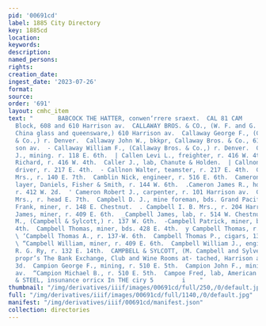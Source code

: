 ```yaml
---
pid: '00691cd'
label: 1885 City Directory
key: 1885cd
location: 
keywords: 
description: 
named_persons: 
rights: 
creation_date: 
ingest_date: '2023-07-26'
format: 
source: 
order: '691'
layout: cmhc_item
text: "       BABCOCK THE HATTER, conwen‘rrere sraext.  CAL 81 CAM     \\-     Callaway
  Block, 608 and 610 Harrison av.  CALLAWAY BROS. & CO., (W. F. and G. F. Callaway,)
  China glass and queensware,) 610 Harrison av.  Callaway George F., (Callaway Bros.
  & Co.,) r. Denver.  Callaway John W., bkkpr, Callaway Bros. & Co., 610 Harri-  3
  son av.  - Callaway William F., (Callaway Bros. & Co.,) r. Denver.  Callaway William
  J., mining. r. 118 E. 6th.  | Callen Levi L., freighter, r. 416 W. 4th.  Callen
  Richard, r. 416 W. 4th.  Caller J., lab, Chanute & Holden.  | Callnon James C.,
  driver, r. 217 E. 4th.  - Callnon Walter, teamster, r. 217 E. 4th.  Calls Madeline
  Mrs., r. 140 E. 7th.  Camblin Nick, engineer, r. 516 E. 6th.  Cameron David, carpet
  layer, Daniels, Fisher & Smith, r. 144 W. 6th.  .Cameron James R., horse trader,
  r. 412 W. 2d.  ' Cameron Robert J., carpenter, r. 101 Harrison av.  Campbell Delia
  Mrs., r. head E. 7th.  Campbell D. J., mine foreman, bds. Grand Pacifie Hotel.  Campbell
  Frank, miner, r. 148 E. Chestnut.  . Campbell I. B. Mrs., r. 204 Harrison av.  -Campbell
  James, miner, r. 409 E. 6th.  _Campbell James, lab, r. 514 W. Chestnut.  Campbell
  M., (Campbell & Sylcott,) r. 137 W. Gth.  -Campbell Patrick, miner, bds. 428 E.
  4th.  Campbell Thomas, miner, bds. 428 E. 4th.  y Campbell Thomas, r. 124 E. 2d.
  \ ‘Campbell Thomas A., r. 137-W. 6th.  Campbell Thomas P., cigars, 1313 N. Poplar.
  \ “Campbell William, miner, r. 409 E. 6th.  Campbell William J., engineer, D. &
  R. G. Ry, r. 132 E. 14th.  CAMPBELL & SYLCOTT, (M. Campbell and Sylvester Sylcott,)
  propr’s The Bank Exchange, Club and Wine Rooms at- tached, Harrison av., se. cor.
  3d.  Campion George F., mining, r. 510 E. 5th.  Campion John F., mining, 300 Harrison
  av.  “Campion Michael B., r. 510 E. 5th.  Campoe Fred, lab, American Smelter.  BUCK
  & STEEL, insunance orricx In THE ciry 5        i    "
thumbnail: "/img/derivatives/iiif/images/00691cd/full/250,/0/default.jpg"
full: "/img/derivatives/iiif/images/00691cd/full/1140,/0/default.jpg"
manifest: "/img/derivatives/iiif/00691cd/manifest.json"
collection: directories
---
```

